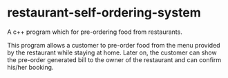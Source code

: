 # restaurant-self-ordering-system
A c++ program which for pre-ordering food from restaurants.

This program allows a customer to pre-order food from the menu provided by the restaurant while staying at home. Later on, the customer can show the pre-order generated bill to the owner of the restaurant and can confirm his/her booking.
